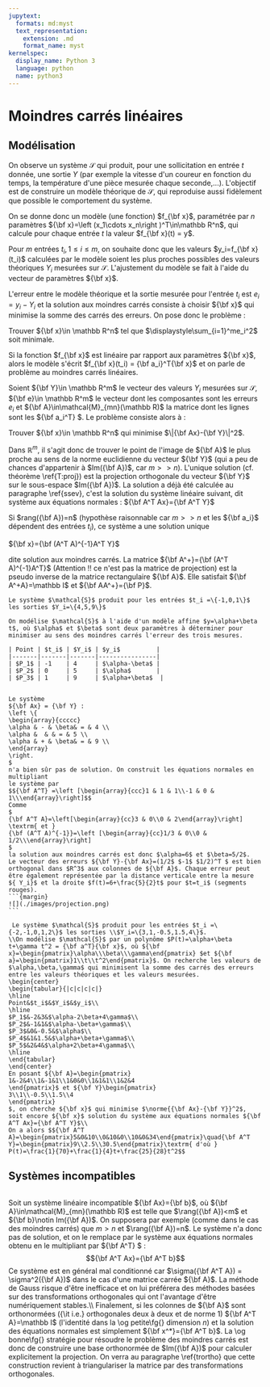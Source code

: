```yaml
---
jupytext:
  formats: md:myst
  text_representation:
    extension: .md
    format_name: myst
kernelspec:
  display_name: Python 3
  language: python
  name: python3
---
```

# Moindres carrés linéaires

## Modélisation
On observe un système $\mathcal S$ qui produit, pour une sollicitation en entrée $t$ donnée, une sortie $Y$ (par exemple la vitesse d'un coureur en fonction du temps, la température d'une pièce mesurée chaque seconde,...). L'objectif est de construire un modèle théorique de $\mathcal S$, qui reproduise aussi fidèlement que possible le comportement du système.

On se donne donc un modèle (une fonction) $f_{\bf x}$, paramétrée par $n$ paramètres ${\bf x}=\left (x_1\cdots x_n\right )^T\in\mathbb R^n$, qui calcule pour chaque entrée $t$ la valeur $f_{\bf x}(t) = y$. 

Pour $m$ entrées $t_i, 1\leq i\leq m$, on souhaite donc que les valeurs $y_i=f_{\bf x}(t_i)$ calculées par le modèle soient les plus proches possibles des valeurs théoriques $Y_i$ mesurées sur $\mathcal S$. L'ajustement du modèle se fait à l'aide du vecteur de paramètres ${\bf x}$.

L'erreur entre le modèle théorique et la sortie mesurée pour l'entrée $t_i$ est $e_i=y_i-Y_i$ et la solution aux moindres carrés 
consiste à choisir  ${\bf x}$ qui minimise la somme des carrés des erreurs. On pose donc le problème :


Trouver ${\bf x}\in \mathbb R^n$ tel que $\displaystyle\sum_{i=1}^me_i^2$ soit minimale.


Si la fonction $f_{\bf x}$ est  linéaire par rapport aux paramètres ${\bf x}$, alors le modèle s'écrit 
$f_{\bf x}(t_i) = {\bf a_i}^T{\bf x}$ et on parle de problème au moindres carrés linéaires.

Soient ${\bf Y}\in \mathbb R^m$ le vecteur des valeurs $Y_i$ mesurées sur $\mathcal{S}$, ${\bf e}\in \mathbb R^m$ le vecteur dont les composantes sont les erreurs $e_i$ et  ${\bf A}\in\mathcal{M}_{mn}(\mathbb R)$ la matrice dont les lignes sont les ${\bf a_i^T} $. Le problème consiste alors à :


Trouver ${\bf x}\in \mathbb R^n$ qui  minimise $\|{\bf Ax}-{\bf Y}\|^2$.


Dans $\mathbb R^m$, il s'agit donc de trouver le point de l'image de ${\bf A}$ le plus proche au sens de la norme euclidienne du vecteur ${\bf Y}$ (qui a peu de chances d'appartenir à $Im({\bf A})$, car $m>>n$). L'unique solution (cf.  théorème \ref{T:proj}) est  la  projection orthogonale du vecteur ${\bf Y}$ sur le sous-espace $Im({\bf A})$. La solution a déjà été calculée au paragraphe \ref{ssev}, c'est la solution du système linéaire suivant, dit système aux équations normales : ${\bf A^T Ax}={\bf A^T Y}$

Si $rang({\bf A})=n$ (hypothèse raisonnable car $m>>n$ et les ${\bf a_i}$ dépendent des entrées $t_i$), ce système a une solution unique 

${\bf x}={\bf (A^T A)^{-1}A^T Y}$

dite solution aux moindres carrés. La matrice ${\bf A^+}={\bf (A^T A)^{-1}A^T}$ (Attention !! ce n'est pas la matrice de projection) est la pseudo inverse de la matrice rectangulaire ${\bf A}$. Elle satisfait ${\bf A^+A}=\mathbb I$ et ${\bf AA^+}={\bf P}$.


````{prf:example} 
Le système $\mathcal{S}$ produit pour les entrées $t_i =\{-1,0,1\}$ les sorties $Y_i=\{4,5,9\}$

On modélise $\mathcal{S}$ à l'aide d'un modèle affine $y=\alpha+\beta t$, où $\alpha$ et $\beta$ sont deux paramètres à déterminer pour minimiser au sens des moindres carrés l'erreur des trois mesures.

| Point | $t_i$ | $Y_i$ | $y_i$          |
|-------|-------|-------|----------------|
| $P_1$ | -1    | 4     | $\alpha-\beta$ |
| $P_2$ | 0     | 5     | $\alpha$       |
| $P_3$ | 1     | 9     | $\alpha+\beta$  |


Le système 
${\bf Ax} = {\bf Y} :
\left \{
\begin{array}{ccccc}
\alpha & - & \beta& = & 4 \\
\alpha &  & & = & 5 \\
\alpha & + & \beta& = & 9 \\
\end{array}
\right.
$
n'a bien sûr pas de solution. On construit les équations normales en multipliant 
le système par 
$${\bf A^T} =\left [\begin{array}{ccc}1 & 1 & 1\\-1 & 0 & 1\\\end{array}\right]$$
Comme
$
{\bf A^T A}=\left[\begin{array}{cc}3 & 0\\0 & 2\end{array}\right] 
\textrm{ et }
{\bf (A^T A)^{-1}}=\left [\begin{array}{cc}1/3 & 0\\0 & 1/2\\\end{array}\right]
$
la solution aux moindres carrés est donc $\alpha=6$ et $\beta=5/2$.
Le vecteur des erreurs ${\bf Y}-{\bf Ax}=(1/2$ $-1$ $1/2)^T $ est bien orthogonal dans $R^3$ aux colonnes de ${\bf A}$. Chaque erreur peut être également représentée par la distance verticale entre la mesure ${ Y_i}$ et la droite $f(t)=6+\frac{5}{2}t$ pour $t=t_i$ (segments rouges).
```{margin} 
![](./images/projection.png)
```
````



````{prf:example}
 Le système $\mathcal{S}$ produit pour les entrées $t_i =\{-2,-1,0,1,2\}$ les sorties \\$Y_i=\{3,1,-0.5,1.5,4\}$.
\\On modélise $\mathcal{S}$ par un polynôme $P(t)=\alpha+\beta t+\gamma t^2 = {\bf a^T}{\bf x}$, où ${\bf x}=\begin{pmatrix}\alpha\\\beta\\\gamma\end{pmatrix} $et ${\bf a}=\begin{pmatrix}1\\t\\t^2\end{pmatrix}$. On recherche les valeurs de $\alpha,\beta,\gamma$ qui minimisent la somme des carrés des erreurs entre les valeurs théoriques et les valeurs mesurées.
\begin{center}
\begin{tabular}{|c|c|c|c|}
\hline
Point&$t_i$&$Y_i$&$y_i$\\
\hline
$P_1$&-2&3&$\alpha-2\beta+4\gamma$\\
$P_2$&-1&1&$\alpha-\beta+\gamma$\\
$P_3$&0&-0.5&$\alpha$\\
$P_4$&1&1.5&$\alpha+\beta+\gamma$\\
$P_5$&2&4&$\alpha+2\beta+4\gamma$\\
\hline
\end{tabular}
\end{center}
En posant ${\bf A}=\begin{pmatrix}
1&-2&4\\1&-1&1\\1&0&0\\1&1&1\\1&2&4
\end{pmatrix}$ et ${\bf Y}\begin{pmatrix}
3\\1\\-0.5\\1.5\\4
\end{pmatrix}
$, on cherche ${\bf x}$ qui minimise $\norme{{\bf Ax}-{\bf Y}}^2$, soit encore ${\bf x}$ solution du système aux équations normales ${\bf A^T Ax}={\bf A^T Y}$\\
On a alors $${\bf A^T A}=\begin{pmatrix}5&0&10\\0&10&0\\10&0&34\end{pmatrix}\quad{\bf A^T Y}=\begin{pmatrix}9\\2.5\\30.5\end{pmatrix}\textrm{ d'où } P(t)=\frac{1}{70}+\frac{1}{4}t+\frac{25}{28}t^2$$
````

## Systèmes incompatibles
```{index} Système ; incompatible
```
Soit un système linéaire incompatible ${\bf Ax}={\bf b}$, où ${\bf A}\in\mathcal{M}_{mn}(\mathbb R)$ est telle que $\rang({\bf A})<m$ et ${\bf b}\notin Im({\bf A})$. On supposera par exemple (comme dans le cas des moindres carrés) que $m>n$ et $\rang({\bf A})=n$. Le système n'a donc pas de solution, et on le remplace par le système aux équations normales obtenu en le multipliant par ${\bf A^T} $ : 
$${\bf A^T Ax}={\bf A^T b}$$
Ce système est en général mal conditionné car $\sigma({\bf A^T A}) = \sigma^2({\bf A})$ dans le cas d'une matrice carrée ${\bf A}$. La méthode de Gauss risque d'être inefficace et on lui préférera des méthodes basées sur des transformations orthogonales qui ont l'avantage d'être numériquement stables.\\\\
Finalement, si les colonnes de ${\bf A}$ sont orthonormées ({\it i.e.} orthogonales deux à deux et de norme 1) ${\bf A^T A}=\mathbb I$ (l'identité dans la \og petite\fg{} dimension $n$) et la solution des équations normales est simplement ${\bf x^*}={\bf A^T b}$. La  \og bonne\fg{} stratégie pour résoudre le problème des moindres carrés est donc de construire une base orthonormée de $Im({\bf A})$ pour calculer explicitement la projection. On verra au paragraphe \ref{trortho} que cette construction revient à triangulariser la matrice par des transformations orthogonales.

